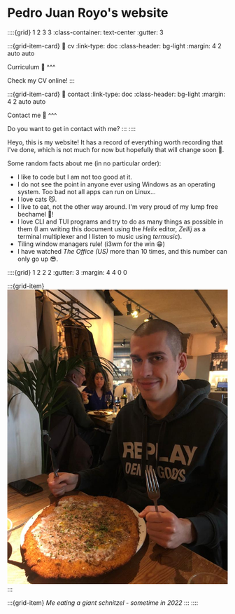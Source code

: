 # Pedro Juan Royo's website

::::{grid} 1 2 3 3 
:class-container: text-center 
:gutter: 3

:::{grid-item-card} 
:link: cv 
:link-type: doc 
:class-header: bg-light 
:margin: 4 2 auto auto

Curriculum 📝
^^^

Check my CV online!
:::

:::{grid-item-card} 
:link: contact
:link-type: doc 
:class-header: bg-light 
:margin: 4 2 auto auto

Contact me 📨
^^^

Do you want to get in contact with me?
:::
::::

Heyo, this is my website! It has a record of everything worth recording that I've done, which is not much for now but hopefully that will change soon 🤡.

Some random facts about me (in no particular order):

- I like to code but I am not too good at it.
- I do not see the point in anyone ever using Windows as an operating system. Too bad not all apps can run on Linux...
- I love cats 😼.
- I live to eat, not the other way around. I'm very proud of my lump free bechamel 🤤!
- I love CLI and TUI programs and try to do as many things as possible in them (I am writing this document using the *Helix* editor, *Zellij* as a terminal multiplexer and I listen to music using *termusic*).
- Tiling window managers rule! (i3wm for the win 😁)
- I have watched *The Office (US)* more than 10 times, and this number can only go up 😎.

::::{grid} 1 2 2 2
:gutter: 3
:margin: 4 4 0 0

:::{grid-item}
![my pic](../imgs/my_pic.jpeg)
:::

:::{grid-item}
*Me eating a giant schnitzel - sometime in 2022*
:::
::::
